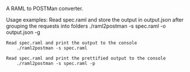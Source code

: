 A RAML to POSTMan converter.

Usage examples:
    Read spec.raml and store the output in output.json after grouping the requests into folders
        ./raml2postman -s spec.raml -o output.json -g

    Read spec.raml and print the output to the console
        ./raml2postman -s spec.raml

    Read spec.raml and print the prettified output to the console
        ./raml2postman -s spec.raml -p